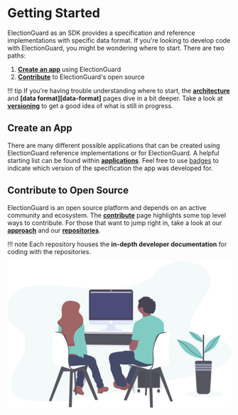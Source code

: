 # Getting Started

ElectionGuard as an SDK provides a specification and reference implementations with specific data format. If you're looking to develop code with ElectionGuard, you might be wondering where to start. There are two paths:

1. [**Create an app**][applications] using ElectionGuard
2. [**Contribute**][contribute] to ElectionGuard's open source


!!! tip
    If you're having trouble understanding where to start, the **[architecture][architecture]** and **[data format][data-format]** pages dive in a bit deeper. Take a look at **[versioning]** to get a good idea of what is still in progress.



## Create an App

There are many different possible applications that can be created using ElectionGuard reference implementations or for ElectionGuard. A helpful starting list can be found within **[applications][applications]**. Feel free to use [badges][badges] to indicate which version of the specification the app was developed for. 

## Contribute to Open Source

ElectionGuard is an open source platform and depends on an active community and ecosystem. The **[contribute][contribute]** page highlights some top level ways to contribute. For those that want to jump right in, take a look at our **[approach][approach]** and our **[repositories][repositories]**.

!!! note
    Each repository houses the **in-depth developer documentation** for coding with the repositories.

![Code][code-image]

[code-image]: ../images/undraw/code_1.svg "Two people sitting at a computer"
[contribute]: ../../contribute
[architecture]: ../Architecture
[applications]: ../Applications
[approach]: ../Approach
[badges]: ../Badges
[data-schema]: ../Data_Schema
[repositories]: ../Repositories
[versioning]: ../Versioning
